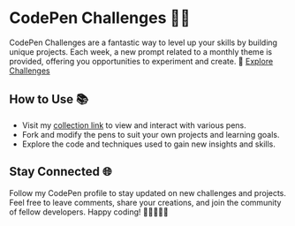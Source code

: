 # CodePen Challenges 🎨💪

CodePen Challenges are a fantastic way to level up your skills by building unique projects. Each week, a new prompt related to a monthly theme is provided, offering you opportunities to experiment and create. 🌟
[Explore Challenges](https://codepen.io/challenges)

## How to Use 📚

- Visit my [collection link](https://codepen.io/collection/xKNMJE) to view and interact with various pens.
- Fork and modify the pens to suit your own projects and learning goals.
- Explore the code and techniques used to gain new insights and skills.

## Stay Connected 🌐

Follow my CodePen profile to stay updated on new challenges and projects. Feel free to leave comments, share your creations, and join the community of fellow developers. Happy coding! 🚀👩‍💻👨‍💻
